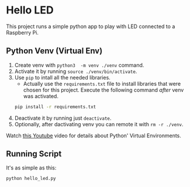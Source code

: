 # Hello LED
This project runs a simple python app to play with LED connected
to a Raspberry Pi.

## Python Venv (Virtual Env)
1. Create venv with `python3  -m venv ./venv` command.
1. Activate it by running `source ./venv/bin/activate`.
1. Use `pip` to intall all the needed libraries.
    * Actually use the `requirements.txt` file to install libraries that were chosen for this project. Execute the following command *after* venv was activated.
    ```bash
    pip install -r requirements.txt
    ```
1. Deactivate it by running just `deactivate`.
1. Optionally, after dactivating venv you can remote it with `rm -r ./venv`.

Watch [this Youtube](https://www.youtube.com/watch?v=KxvKCSwlUv8)
video for details about Python' Virtual Environments.

## Running Script
It's as simple as this:
```bash
python hello_led.py
```